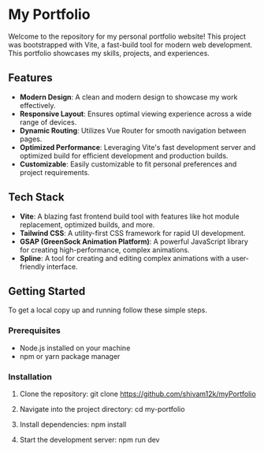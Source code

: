 # My Portfolio

Welcome to the repository for my personal portfolio website! This project was bootstrapped with Vite, a fast-build tool for modern web development. This portfolio showcases my skills, projects, and experiences.

## Features

- **Modern Design**: A clean and modern design to showcase my work effectively.
- **Responsive Layout**: Ensures optimal viewing experience across a wide range of devices.
- **Dynamic Routing**: Utilizes Vue Router for smooth navigation between pages.
- **Optimized Performance**: Leveraging Vite's fast development server and optimized build for efficient development and production builds.
- **Customizable**: Easily customizable to fit personal preferences and project requirements.

## Tech Stack

- **Vite**: A blazing fast frontend build tool with features like hot module replacement, optimized builds, and more.
- **Tailwind CSS**: A utility-first CSS framework for rapid UI development.
- **GSAP (GreenSock Animation Platform)**: A powerful JavaScript library for creating high-performance, complex animations.
- **Spline**: A tool for creating and editing complex animations with a user-friendly interface.

## Getting Started

To get a local copy up and running follow these simple steps.

### Prerequisites

- Node.js installed on your machine
- npm or yarn package manager

### Installation

1. Clone the repository:
   git clone https://github.com/shivam12k/myPortfolio

2. Navigate into the project directory:
    cd my-portfolio

3. Install dependencies:
    npm install
   
5. Start the development server:
    npm run dev
